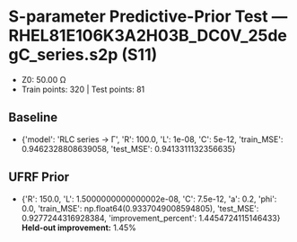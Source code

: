 # S-parameter Predictive-Prior Test — RHEL81E106K3A2H03B_DC0V_25degC_series.s2p (S11)
- Z0: 50.00 Ω
- Train points: 320  |  Test points: 81

## Baseline
- {'model': 'RLC series -> Γ', 'R': 100.0, 'L': 1e-08, 'C': 5e-12, 'train_MSE': 0.9462328808639058, 'test_MSE': 0.9413311132356635}

## UFRF Prior
- {'R': 150.0, 'L': 1.5000000000000002e-08, 'C': 7.5e-12, 'a': 0.2, 'phi': 0.0, 'train_MSE': np.float64(0.9337049008594805), 'test_MSE': 0.9277244316928384, 'improvement_percent': 1.4454724115146433}
**Held-out improvement:** 1.45%